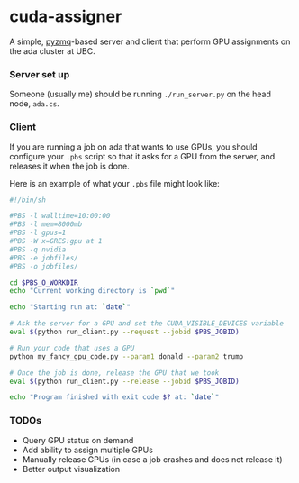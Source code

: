 # cuda-assigner

A simple, [pyzmq](https://github.com/zeromq/pyzmq)-based server and client that perform GPU assignments on the ada cluster at UBC.

### Server set up

Someone (usually me) should be running `./run_server.py` on the head node, `ada.cs`.

### Client

If you are running a job on ada that wants to use GPUs, you should configure your `.pbs` script so that it asks for a GPU from the server, and releases it when the job is done.

Here is an example of what your `.pbs` file might look like:

```bash
#!/bin/sh

#PBS -l walltime=10:00:00
#PBS -l mem=8000mb
#PBS -l gpus=1
#PBS -W x=GRES:gpu at 1
#PBS -q nvidia
#PBS -e jobfiles/
#PBS -o jobfiles/

cd $PBS_O_WORKDIR
echo "Current working directory is `pwd`"

echo "Starting run at: `date`"

# Ask the server for a GPU and set the CUDA_VISIBLE_DEVICES variable
eval $(python run_client.py --request --jobid $PBS_JOBID)

# Run your code that uses a GPU
python my_fancy_gpu_code.py --param1 donald --param2 trump

# Once the job is done, release the GPU that we took
eval $(python run_client.py --release --jobid $PBS_JOBID)

echo "Program finished with exit code $? at: `date`"
```

### TODOs

* Query GPU status on demand
* Add ability to assign multiple GPUs
* Manually release GPUs (in case a job crashes and does not release it)
* Better output visualization
